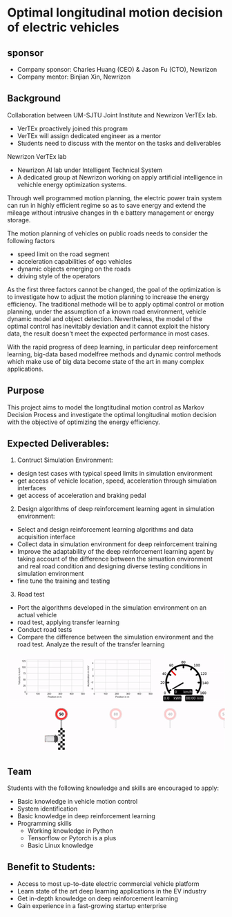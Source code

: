 <!-- pandoc program-en.md --pdf-engine=xelatex -o program-en.pdf -V CJKmainfont='Source Han Sans SC' --wrap=preserve -->
<!-- pandoc program-en.md -o program-en.docx -V CJKmainfont='Source Han Sans SC' --wrap=preserve --reference-doc='SAMPLE-proposal.docx' -->
<!-- ---
新能源车最优能效的纵向运动决策
... -->

<!-- markdownlint-disable-file MD013 -->

# Optimal longitudinal motion decision of electric vehicles

<!-- ## Application  -->

<!-- Vehicle energy optimization system -->
## sponsor

- Company sponsor: Charles Huang (CEO) & Jason Fu (CTO), Newrizon
- Company mentor: Binjian Xin, Newrizon


## Background

Collaboration between UM-SJTU Joint Institute and Newrizon VerTEx lab.

- VerTEx proactively joined this program
- VerTEx will assign dedicated engineer as a mentor
- Students need to discuss with the mentor on the tasks and deliverables

Newrizon VerTEx lab
- Newrizon AI lab under Intelligent Technical System
- A dedicated group at Newrizon working on apply artificial intelligence in vehichle energy optimization systems.


Through well programmed motion planning, the electric power train system can run in highly efficient regime so as to save energy and extend the mileage without intrusive changes in th e battery management or energy storage.

The motion planning of vehicles on public roads needs to consider the following factors

- speed limit on the road segment
- acceleration capabilities of ego vehicles
- dynamic objects emerging on the roads
- driving style of the operators

As the first three factors cannot be changed, the goal of the optimization is to investigate how to adjust the motion planning to increase the energy efficiency. The traditional methode will be to apply optimal control or motion planning, under the assumption of a known road environment, vehicle dynamic model and object detection. Nevertheless, the model of the optimal control has inevitably deviation and it cannot exploit the history data, the result doesn't meet the expected performance in most cases.

With the rapid progress of deep learning, in particular deep reinforcement learning, big-data based modelfree methods and dynamic control methods which make use of big data become state of the art in many complex applications.

## Purpose 

This project aims to model the longtitudinal motion control as Markov Decision Process and investigate the optimal longitudinal motion decision with the objective of optimizing the energy efficiency.


## Expected Deliverables:

1. Contruct Simulation Environment:
  - design test cases with typical speed limits in simulation environment
  - get access of vehicle location, speed, acceleration through simulation interfaces
  - get access of acceleration and braking pedal
  
2. Design algorithms of deep reinforcement learning agent in simulation environment:
  - Select and design reinforcement learning algorithms and data acquisition interface
  - Collect data in simulation environment for deep reinforcement training
  - Improve the adaptability of the deep reinforcement learning agent by taking account of the difference between the simuation environment and real road condition and designing diverse testing conditions in simulation environment
  - fine tune the training and testing

3. Road test
  - Port the algorithms developed in the simulation environment on an actual vehicle
  - road test, applying transfer learning
  - Conduct road tests
  - Compare the difference between the simulation environment and the road test. Analyze the result of the transfer learning

![](fig/trained_agent.gif)

## Team

Students with the following knowledge and skills are encouraged to apply:
- Basic knowledge in vehicle motion control 
- System identification
- Basic knowledge in deep reinforcement learning
- Programming skills
  - Working knowledge in Python
  - Tensorflow or Pytorch is a plus
  - Basic Linux knowledge

## Benefit to Students:

- Access to most up-to-date electric commercial vehicle platform
- Learn state of the art deep learning applications in the EV industry 
- Get in-depth knowledge on deep reinforcement learning
- Gain experience in a fast-growing startup enterprise 
